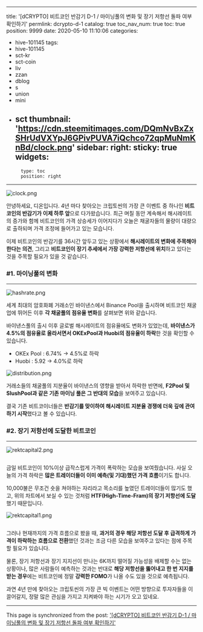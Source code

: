 
---
title: '[dCRYPTO] 비트코인 반감기 D-1 / 마이닝풀의 변화 및 장기 저항선 돌파 여부 확인하기'
permlink: dcrypto-d-1
catalog: true
toc_nav_num: true
toc: true
position: 9999
date: 2020-05-10 11:10:06
categories:
- hive-101145
tags:
- hive-101145
- sct-kr
- sct-coin
- liv
- zzan
- dblog
- s
- union
- mini
- sct
thumbnail: 'https://cdn.steemitimages.com/DQmNvBxZxSHrUdVXYpJ6GPivPUVA7iQchco72qpMuNmKnBd/clock.png'
sidebar:
    right:
        sticky: true
widgets:
    -
        type: toc
        position: right
---


![clock.png](https://cdn.steemitimages.com/DQmNvBxZxSHrUdVXYpJ6GPivPUVA7iQchco72qpMuNmKnBd/clock.png)

안녕하세요, 디온입니다. 4년 마다 찾아오는 크립토씬의 가장 큰 이벤트 중 하나인 **비트코인의 반감기가 이제 하루 앞**으로 다가왔습니다. 최근 며칠 동안 계속해서 해시레이트의 증가와 함께 비트코인의 가격 상승세가 이어지다가 오늘은 채굴자들의 물량이 대량으로 출하되며 가격 조정에 들어가고 있는 모습니다.

이제 비트코인의 반감기를 36시간 앞두고 있는 상황에서 **해시레이트의 변화에 주목해야 한다는 의견**, 그리고 **비트코인이 장기 추세에서 가장 강력한 저항선에 위치**하고 있다는 것을 주목할 필요가 있을 것 같습니다.

### #1. 마이닝풀의 변화
---
![hashrate.png](https://cdn.steemitimages.com/DQmW8kDGvXh1fAVD2Zcx9aBTWqYoxH9YU54kWGSzAtPeAxU/hashrate.png)

세계 최대의 암호화폐 거래소인 바이낸스에서 Binance Pool을 출시하며 비트코인 채굴업에 뛰어든 이후 **각 채굴풀의 점유율 변화**를 살펴보면 위와 같습니다.

바이낸스풀의 출시 이후 글로벌 해시레이트의 점유율에도 변화가 있었는데, **바이낸스가 4.5%의 점유율로 올라서면서 OKExPool과 Huobi의 점유율이 하락**한 것을 확인할 수 있습니다.

- OKEx Pool : 6.74% → 4.5%로 하락
- Huobi : 5.92 → 4.0%로 하락

![distribution.png](https://cdn.steemitimages.com/DQmPymNnV9YUQmf7Yyb9UjpxBeyih3t5nTc7cRz8JVAFcbc/distribution.png)

거래소들의 채굴풀의 지분율이 바이낸스의 영향을 받아서 하락한 반면에, **F2Pool 및 SlushPool과 같은 기존 마이닝 풀은 그 반대의 모습**을 보여주고 있습니다.

결국 기존 비트코이너들은 **반감기를 맞이하여 해시레이트 지분율 경쟁에 더욱 깊에 관여하기 시작**했다고 볼 수 있습니다.

### #2. 장기 저항선에 도달한 비트코인
---

![rektcapital2.png](https://cdn.steemitimages.com/DQmSmeGSoXzNfDS6yXJA4Gib8nymYdasnVPUUa2TTxRBrhh/rektcapital2.png)
<center><sub><Image Source : rektcapital's twitter></sub></center>

금일 비트코인이 10%이상 급작스럽게 가격이 폭락하는 모습을 보여줬습니다. 사실 오늘의 가격 하락은 **많은 트레이더들이 이미 예측(및 기대)했던 가격 흐름**이기도 합니다.

10,000불은 무조건 숏을 쳐야하는 자리라고 목소리를 높였던 트레이더들이 많기도 했고, 위의 차트에서 보실 수 있는 것처럼 **HTF(High-Time-Fram)의 장기 저항선에 도달**했기 때문입니다.

![rektcapital1.png](https://cdn.steemitimages.com/DQmP6NmHZ6jsR4bmdqbq26N1Q4GV27senHyArJk3wK5LjeX/rektcapital1.png)
<center><sub><Image Source : rektcapital's twitter></sub></center>

그러나 현재까지의 가격 흐름으로 봤을 때, **과거의 경우 해당 저항선 도달 후 급격하게 가격이 하락하는 흐름으로 전환**했던 것과는 조금 다른 모습을 보여주고 있다는 점에 주목할 필요가 있습니다.


물론, 장기 저항선과 장기 지지선이 만나는 6K까지 떨어질 가능성을 배제할 수는 없는 상황이나, 많은 사람들이 예측하는 것과는 반대로 **해당 저항선을 뚫어내고 한 번 지지를 받는 경우**에는 비트코인에 정말 **강력한 FOMO**가 나올 수도 있을 것으로 예측됩니다.

과연 4년 만에 찾아오는 크립토씬의 가장 큰 빅 이벤트는 어떤 방향으로 투자자들을 이끌어갈지, 정말 많은 관심을 가지고 지켜봐야 하는 시기가 오고 있네요.

- - -

This page is synchronized from the post: ['[dCRYPTO] 비트코인 반감기 D-1 / 마이닝풀의 변화 및 장기 저항선 돌파 여부 확인하기'](https://steemit.com/@donekim/dcrypto-d-1)
